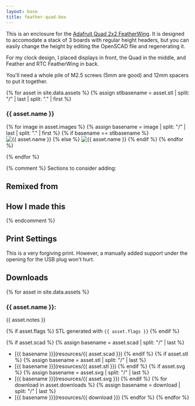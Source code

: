 ```yaml
---
layout: base
title: feather-quad-box
---
```

This is an enclosure for the [Adafruit Quad 2x2
FeatherWing](https://www.adafruit.com/product/4253).
It is designed to accomodate a stack of 3 boards with regular height headers,
but you can easily change the height by editing the OpenSCAD file and regenerating it.

For my clock design, I placed displays in front, the Quad in the middle, and
Feather and RTC FeatherWing in back.

You'll need a whole pile of M2.5 screws (5mm are good) and 12mm spacers
to put it together.

{% for asset in site.data.assets %}
  {% assign stlbasename = asset.stl | split: "/" | last | split: "." | first %}
### {{ asset.name }}

<html>
{% for image in asset.images %}
{% assign basename = image | split: "/" | last | split: "." | first %}
{% if basename == stlbasename %}
<img src="{{ relative }}resources/{{ image }}" title="{{ asset.name }}" data-stl="{{ relative }}resources/{{ asset.stl }}">
{% else %}
<img src="{{ relative }}resources/{{ image }}" title="{{ asset.name }}">
{% endif %}
{% endfor %}
</html>

{% endfor %}

{% comment %}
Sections to consider adding:
## Remixed from
## How I made this
{% endcomment %}


## Print Settings
This is a very forgiving print.  However, a manually added support under the
opening for the USB plug won't hurt.

## Downloads

{% for asset in site.data.assets %}
### {{ asset.name }}:

{{ asset.notes }}

{% if asset.flags %} 
STL generated with `{{ asset.flags }}`
{% endif %}

{% if asset.scad %}
{% assign basename = asset.scad | split: "/" | last %}
  - [{{ basename }}](resources/{{ asset.scad }})
{% endif %}
{% if asset.stl %} 
  {% assign basename = asset.stl | split: "/" | last %}
  - [{{ basename }}](resources/{{ asset.stl }})
  {% endif %}
{% if asset.svg %} 
  {% assign basename = asset.svg | split: "/" | last %}
  - [{{ basename }}](resources/{{ asset.svg }})
  {% endif %}
{% for download in asset.downloads %}
  {% assign basename = download | split: "/" | last %}
  - [{{ basename }}](resources/{{ download }})
{% endfor %}
{% endfor %}



